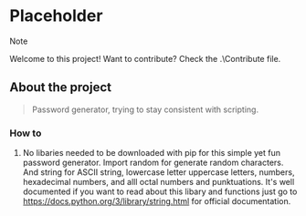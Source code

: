# Placeholder

> [!NOTE]
> Welcome to this project!
> Want to contribute? Check the .\Contribute file.

## About the project

> Password generator, trying to stay consistent with scripting.

### How to

1. No libaries needed to be downloaded with pip for this simple yet fun password generator. Import random for generate random characters. And string for ASCII string, lowercase letter uppercase letters, numbers, hexadecimal numbers, and alll octal numbers and punktuations. It's well documented if you want to read about this libary and functions just go to https://docs.python.org/3/library/string.html for official documentation.
